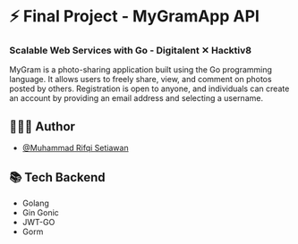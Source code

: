 # ⚡️ Final Project - MyGramApp API

### Scalable Web Services with Go - Digitalent ✕ Hacktiv8


MyGram is a photo-sharing application built using the Go programming language. It allows users to freely share, view, and comment on photos posted by others. Registration is open to anyone, and individuals can create an account by providing an email address and selecting a username.


## 🧑🏻‍💻 Author

- [@Muhammad Rifqi Setiawan](https://github.com/rifqi142)


## 📚 Tech Backend

- Golang
- Gin Gonic
- JWT-GO
- Gorm

